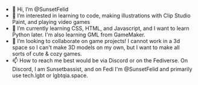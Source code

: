- 👋 Hi, I’m @SunsetFelid
- 👀 I’m interested in learning to code, making illustrations with Clip Studio Paint, and playing video games
- 🌱 I’m currently learning CSS, HTML, and Javascript, and I want to learn Python later. I'm also learning GML from GameMaker.
- 💞️ I’m looking to collaborate on game projects! I cannot work in a 3d space so I can't make 3D models on my own, but I want to make all sorts of cute & cozy games. 
- 📫 How to reach me best would be via Discord or on the Fediverse. On Discord, I am Sunsetbassist, and on Fedi I'm @SunsetFelid and primarily use tech.lgbt or lgbtqia.space.

<!---
SunsetFelid/SunsetFelid is a ✨ special ✨ repository because its `README.md` (this file) appears on your GitHub profile.
You can click the Preview link to take a look at your changes.
--->
